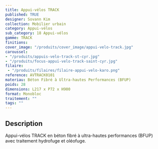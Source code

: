 ```yaml
---
title: Appui-vélos TRACK 
published: TRUE
designer: Sovann Kim
collection: Mobilier urbain
category: Appui-vélos 
sub_category: 18 Appui-vélos
gamme: TRACK 
finitions: 
cover_image: "/produits/cover_image/appui-velo-track.jpg"
caroussel: 
- "/produits/appuis-velo-track-st-cyr.jpg"
- "/produits/focus-appui-velo-track-saint-cyr.jpg"
filaire: 
 - "/produits/filaires/filaire-appui-velo-karo.png"
reference: AVTRACK0101
materiau: Béton Fibré à Ultra-hautes Performances (BFUP)
poids: 28
dimensions: L217 x P72 x H900 
format: Monobloc
traitement: ""
tags: ""
---
```


## Description

Appui-vélos TRACK en béton fibré à ultra-hautes performances (BFUP) avec traitement hydrofuge et oléofuge.
